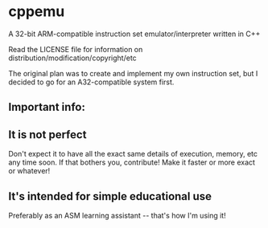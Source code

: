 # cppemu
A 32-bit ARM-compatible instruction set emulator/interpreter written in C++

Read the LICENSE file for information on distribution/modification/copyright/etc

The original plan was to create and implement my own instruction set, but I decided to go for an A32-compatible system first.

## Important info:

**It is not perfect**
--
Don't expect it to have all the exact same details of execution, memory, etc any time soon.
If that bothers you, contribute! Make it faster or more exact or whatever!

**It's intended for simple educational use**
--
Preferably as an ASM learning assistant -- that's how I'm using it!
